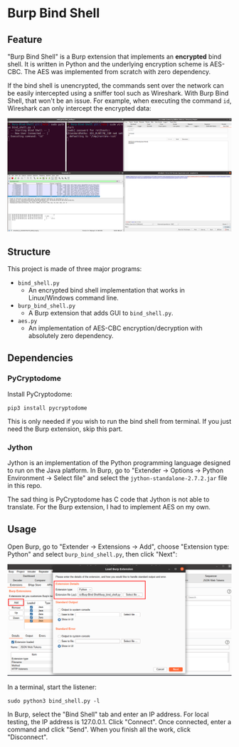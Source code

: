 # Burp Bind Shell

## Feature

"Burp Bind Shell" is a Burp extension that implements an **encrypted** bind shell. It is written in Python and the underlying encryption scheme is AES-CBC. The AES was implemented from scratch with zero dependency.

If the bind shell is unencrypted, the commands sent over the network can be easily intercepted using a sniffer tool such as Wireshark. With Burp Bind Shell, that won't be an issue. For example, when executing the command `id`, Wireshark can only intercept the encrypted data:

![Bind Shell demo](Bind_Shell_demo.png)

## Structure

This project is made of three major programs:

- `bind_shell.py`
  - An encrypted bind shell implementation that works in Linux/Windows command line.
- `burp_bind_shell.py`
  - A Burp extension that adds GUI to `bind_shell.py`.
- `aes.py`
  - An implementation of AES-CBC encryption/decryption with absolutely zero dependency.

## Dependencies

### PyCryptodome

Install PyCryptodome:

```shell
pip3 install pycryptodome
```

This is only needed if you wish to run the bind shell from terminal. If you just need the Burp extension, skip this part.

### Jython

Jython is an implementation of the Python programming language designed to run on the Java platform. In Burp, go to "Extender -> Options -> Python Environment -> Select file" and select the `jython-standalone-2.7.2.jar` file in this repo.

The sad thing is PyCryptodome has C code that Jython is not able to translate. For the Burp extension, I had to implement AES on my own.

## Usage

Open Burp, go to "Extender -> Extensions -> Add", choose "Extension type: Python" and select `burp_bind_shell.py`, then click "Next":

![add extension](add_extension.png)

In a terminal, start the listener:

```shell
sudo python3 bind_shell.py -l
```

In Burp, select the "Bind Shell" tab and enter an IP address. For local testing, the IP address is 127.0.0.1. Click "Connect". Once connected, enter a command and click "Send". When you finish all the work, click "Disconnect".
